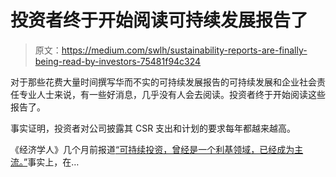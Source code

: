 # 投资者终于开始阅读可持续发展报告了

> 原文：<https://medium.com/swlh/sustainability-reports-are-finally-being-read-by-investors-75481f94c324>

对于那些花费大量时间撰写华而不实的可持续发展报告的可持续发展和企业社会责任专业人士来说，有一些好消息，几乎没有人会去阅读。投资者终于开始阅读这些报告了。

事实证明，投资者对公司披露其 CSR 支出和计划的要求每年都越来越高。

《经济学人》几个月前报道[“可持续投资，曾经是一个利基领域，已经成为主流。”](https://www.economist.com/graphic-detail/2019/03/01/american-sustainable-funds-outperform-the-market)事实上，在…
